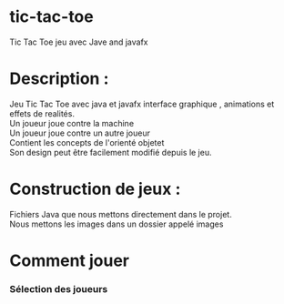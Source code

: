 # tic-tac-toe

Tic Tac Toe jeu avec Jave and javafx 

# Description :

Jeu Tic Tac Toe  avec java et javafx interface graphique , animations et effets de realités. <br>
Un joueur joue contre la machine <br>
Un joueur joue contre un autre joueur <br>
Contient les concepts de l'orienté objetet <br>
Son design peut être facilement modifié depuis le jeu. <br>

# Construction de jeux :
Fichiers Java que nous mettons directement dans le projet. <br>
Nous mettons les images dans un dossier appelé images <br>

# Comment jouer
### Sélection des joueurs
